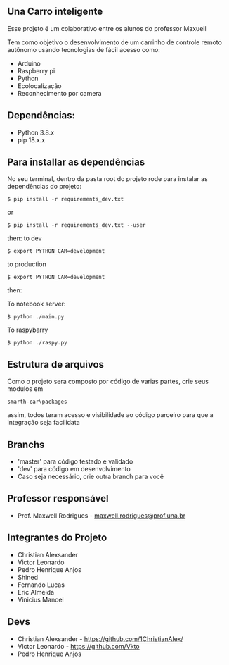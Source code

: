 ## Una Carro inteligente

Esse projeto é um colaborativo entre os alunos do professor Maxuell

Tem como objetivo o desenvolvimento de um carrinho de controle remoto autônomo usando tecnologias de fácil acesso como:

- Arduino
- Raspberry pi
- Python
- Ecolocalização
- Reconhecimento por camera

## Dependências:

- Python 3.8.x
- pip 18.x.x

## Para installar as dependências

No seu terminal, dentro da pasta root do projeto rode para instalar as dependências do projeto:

    $ pip install -r requirements_dev.txt

or

    $ pip install -r requirements_dev.txt --user

then:
to dev

    $ export PYTHON_CAR=development

to production

    $ export PYTHON_CAR=development

then:

To notebook server:

    $ python ./main.py

To raspybarry

    $ python ./raspy.py

## Estrutura de arquivos

Como o projeto sera composto por código de varias partes, crie seus modulos em

    smarth-car\packages

assim, todos teram acesso e visibilidade ao código parceiro para que a integração seja facilidata

## Branchs

- 'master' para código testado e validado
- 'dev' para código em desenvolvimento
- Caso seja necessário, crie outra branch para você

## Professor responsável

- Prof. Maxwell Rodrigues - maxwell.rodrigues@prof.una.br

## Integrantes do Projeto

- Christian Alexsander
- Victor Leonardo
- Pedro Henrique Anjos
- Shined
- Fernando Lucas
- Eric Almeida
- Vinicius Manoel

## Devs

- Christian Alexsander - https://github.com/1ChristianAlex/
- Victor Leonardo - https://github.com/Vkto
- Pedro Henrique Anjos
